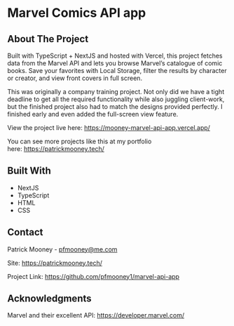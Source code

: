 # Marvel Comics API app

## About The Project

Built with TypeScript + NextJS and hosted with Vercel, this project fetches data from the Marvel API and lets you browse Marvel’s catalogue of comic books. 
Save your favorites with Local Storage, filter the results by character or creator, and view front covers in full screen.

This was originally a company training project. Not only did we have a tight deadline to get all the required functionality while also juggling client-work, but the finished project also had to match the designs provided perfectly. I finished early and even added the full-screen view feature.

View the project live here: https://mooney-marvel-api-app.vercel.app/

You can see more projects like this at my portfolio here: https://patrickmooney.tech/


## Built With

- NextJS
- TypeScript
- HTML
- CSS


## Contact

Patrick Mooney - pfmooney@me.com

Site: https://patrickmooney.tech/

Project Link: https://github.com/pfmooney1/marvel-api-app


## Acknowledgments
Marvel and their excellent API: https://developer.marvel.com/
